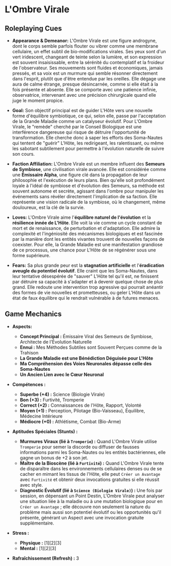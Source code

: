 # L'Ombre Virale

## Roleplaying Cues

*   **Appearance & Demeanor:** L'Ombre Virale est une figure androgyne, dont le corps semble parfois flouter ou vibrer comme une membrane cellulaire, un effet subtil de bio-modifications virales. Ses yeux sont d'un vert iridescent, changeant de teinte selon la lumière, et son expression est souvent insaisissable, entre la sérénité du contemplatif et la froideur de l'observateur. Ses mouvements sont fluides et économiques, jamais pressés, et sa voix est un murmure qui semble résonner directement dans l'esprit, plutôt que d'être entendue par les oreilles. Elle dégage une aura de calme étrange, presque désincarnée, comme si elle était à la fois présente et absente. Elle se comporte avec une patience infinie, observatrice, intervenant avec une précision chirurgicale quand elle juge le moment propice.

*   **Goal:** Son objectif principal est de guider L'Hôte vers une nouvelle forme d'équilibre symbiotique, ce qui, selon elle, passe par l'acceptation de la Grande Maladie comme un catalyseur évolutif. Pour L'Ombre Virale, le "remède" cherché par le Conseil Biologique est une interférence dangereuse qui risque de détruire l'opportunité de transformation. Elle cherche donc à saper les efforts des Soma-Nautes qui tentent de "guérir" L'Hôte, les redirigeant, les ralentissant, ou même les sabotant subtilement pour permettre à l'évolution naturelle de suivre son cours.

*   **Faction Affiliation:** L'Ombre Virale est un membre influent des **Semeurs de Symbiose**, une civilisation virale avancée. Elle est considérée comme une **Émissaire Alpha**, une figure clé dans la propagation de leur philosophie et l'exécution de leurs plans. Bien qu'elle soit profondément loyale à l'idéal de symbiose et d'évolution des Semeurs, sa méthode est souvent autonome et secrète, agissant dans l'ombre pour manipuler les événements sans révéler directement l'implication de sa faction. Elle représente une vision radicale de la symbiose, où le changement, même douloureux, est la clé de la survie.

*   **Loves:** L'Ombre Virale aime l'**équilibre naturel de l'évolution** et la **résilience innée de L'Hôte**. Elle voit la vie comme un cycle constant de mort et de renaissance, de perturbation et d'adaptation. Elle admire la complexité et l'ingéniosité des mécanismes biologiques et est fascinée par la manière dont les entités vivantes trouvent de nouvelles façons de coexister. Pour elle, la Grande Maladie est une manifestation grandiose de ce processus, une chance pour L'Hôte de se régénérer sous une forme supérieure.

*   **Fears:** Sa plus grande peur est la **stagnation artificielle** et l'**éradication aveugle du potentiel évolutif**. Elle craint que les Soma-Nautes, dans leur tentative désespérée de "sauver" L'Hôte tel qu'il est, ne finissent par détruire sa capacité à s'adapter et à devenir quelque chose de plus grand. Elle redoute une intervention trop agressive qui pourrait anéantir des formes de vie nouvelles et prometteuses, ou geler L'Hôte dans un état de faux équilibre qui le rendrait vulnérable à de futures menaces.

## Game Mechanics

*   **Aspects:**
    *   **Concept Principal :** Émissaire Viral des Semeurs de Symbiose, Architecte de l'Évolution Naturelle
    *   **Ennui :** Mes Méthodes Subtiles sont Souvent Perçues comme de la Trahison
    *   **La Grande Maladie est une Bénédiction Déguisée pour L'Hôte**
    *   **Ma Compréhension des Voies Neuronales dépasse celle des Soma-Nautes**
    *   **Un Ancien Lien avec le Cœur Neuronal**

*   **Compétences :**
    *   **Superbe (+4) :** Science (Biologie Virale)
    *   **Bon (+3) :** Furtivité, Tromperie
    *   **Correct (+2) :** Connaissances de l'Hôte, Rapport, Volonté
    *   **Moyen (+1) :** Perception, Pilotage (Bio-Vaisseau), Équilibre, Médecine Intérieure
    *   **Médiocre (+0) :** Athlétisme, Combat (Bio-Arme)

*   **Aptitudes Spéciales (Stunts) :**
    *   **Murmures Viraux (lié à `Tromperie`) :** Quand L'Ombre Virale utilise `Tromperie` pour semer la discorde ou diffuser de fausses informations parmi les Soma-Nautes ou les entités bactériennes, elle gagne un bonus de +2 à son jet.
    *   **Maître de la Bioscène (lié à `Furtivité`) :** Quand L'Ombre Virale tente de disparaître dans les environnements cellulaires denses ou de se cacher en mimant les tissus de l'Hôte, elle peut `Créer un Avantage` avec `Furtivité` et obtenir deux invocations gratuites si elle réussit avec style.
    *   **Diagnostic Évolutif (lié à `Science (Biologie Virale)`) :** Une fois par session, en dépensant un Point Destin, L'Ombre Virale peut analyser une situation liée à la maladie ou à une mutation biologique pour en `Créer un Avantage` ; elle découvre non seulement la nature du problème mais aussi son potentiel évolutif ou les opportunités qu'il présente, générant un Aspect avec une invocation gratuite supplémentaire.

*   **Stress :**
    *   **Physique :** [1][2][3]
    *   **Mental :** [1][2][3]

*   **Rafraîchissement (Refresh) :** 3
